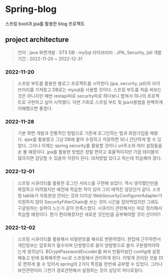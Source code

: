 # Spring-blog
스프링 boot과 jpa를 활용한 blog 프로젝트

## project architecture
> 언어 : java
  화면개발 : STS
  DB : mySql
  라이브러리 : JPA, Security, jstl
  개발 기간 : 2022-11-20 ~ 2022-12-31

### 2022-11-20
> 스프링 부트를 활용한 블로그 프로젝트를 시작한다.(jpa, security, jstl)의 라이브러리를 가져왔고 DB로는 mysql을 사용할 것이다.
 스프링 부트를 처음 써보는 것은 아니지만 매번 restapi따로 security따로 하다보니 합쳐서 하나의 프로젝트로 구현하고 싶어 시작했다.
 이번 기회로 스프링 부트 및 jpa사용법을 완벽하게 이해했으면 좋겠다.
 
### 2022-11-28
> 기본 화면 개발과 전통적인 방법으로 기존에 로그인하는 법과 회원가입을 해봤다. ajax를 활용했고 그냥 DB에 붙어 수정하고 저장하면 되니 간단하게 할 수 있었다. 그러나
 이제는 spring security를 활용할 것이니 url주소와 여러 설정들을 손 볼 예정이다. jpa를 활용한 방법은 정말 편하고 효율적이지만 가끔 테이블이 많아지면 감당할 수 있을까
 걱정이 된다. 대처방법 있다고 하는데 학습해야 겠다.
 
### 2022-12-01
> 스프링 시큐리티를 활용한 로그인 서비스를 구현해 보았다. 역시 생각했던만큼 복잡하고 어려웠지만 예전에 학습한 적이 있어 그리 애먹진 않았던거 같다. 스프링 tablib가 자동완성 안되는 것과
  더이상 WebSecurityConfigurerAdapter가 지원하지 않아 SecurityFilterChain을 쓰는 것이 시간을 잡아먹었지만 그래도 구글링하는 실력이 느는거 같아 만족스럽다.
  시큐리티 관련해서는 따로 정리해서 학습할 예정이다. 뭔가 편리해졌지만 새로운 것인만큼 공부해야할 것이 산더미!!

### 2022-12-02
> 스프링 시큐리티를 활용해서 비밀번호를 해쉬로 변환하였다. 현업에 근무하면서 개인정보는 암호화가 필수이며 단방향으로 쓸지 양뱡향으로 쓸지 구분했어야하는게
  생각났다. BCryptPasswordEncoder를 써서 만들어놨던 config에 설정해놓고 빈에 등록해주면 ioc로 스프링에서 관리하게 된다. 이렇게 관리된 것을 DI로
  편하게 쓸 수 있어서 spring의 2가지 특징을 한번에 공부할 수 있었다. 그러나 보안관련이라 그런가 경로관련해서 설정하는 것이 상당히 까다로웠다.
    
